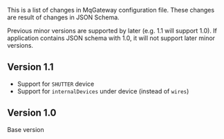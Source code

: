 This is a list of changes in MqGateway configuration file.
These changes are result of changes in JSON Schema. 

Previous minor versions are supported by later (e.g. 1.1 will support 1.0).
If application contains JSON schema with 1.0, it will not support later minor versions.   

## Version 1.1
- Support for `SHUTTER` device
- Support for `internalDevices` under device (instead of `wires`) 


## Version 1.0
Base version 